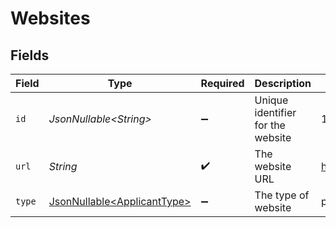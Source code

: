 # Websites


## Fields

| Field                                                                    | Type                                                                     | Required                                                                 | Description                                                              | Example                                                                  |
| ------------------------------------------------------------------------ | ------------------------------------------------------------------------ | ------------------------------------------------------------------------ | ------------------------------------------------------------------------ | ------------------------------------------------------------------------ |
| `id`                                                                     | *JsonNullable\<String>*                                                  | :heavy_minus_sign:                                                       | Unique identifier for the website                                        | 12345                                                                    |
| `url`                                                                    | *String*                                                                 | :heavy_check_mark:                                                       | The website URL                                                          | http://example.com                                                       |
| `type`                                                                   | [JsonNullable\<ApplicantType>](../../models/components/ApplicantType.md) | :heavy_minus_sign:                                                       | The type of website                                                      | primary                                                                  |